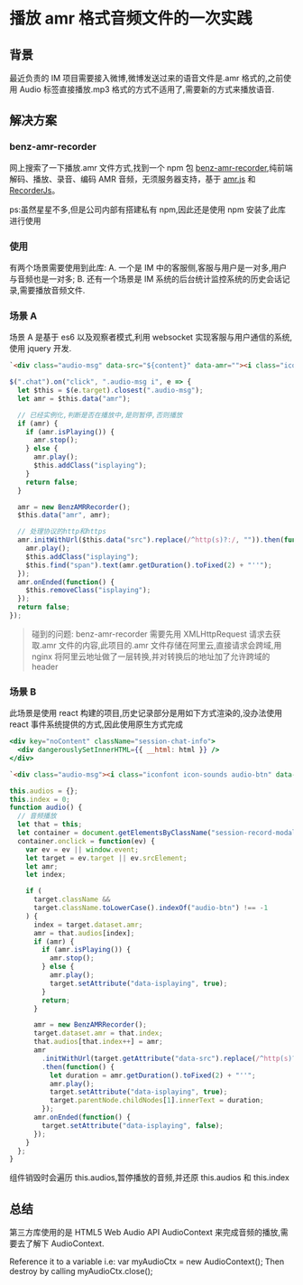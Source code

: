 # 播放 amr 格式音频文件的一次实践

## 背景

最近负责的 IM 项目需要接入微博,微博发送过来的语音文件是.amr 格式的,之前使用 Audio 标签直接播放.mp3 格式的方式不适用了,需要新的方式来播放语音.

## 解决方案

### benz-amr-recorder

网上搜索了一下播放.amr 文件方式,找到一个 npm 包 [benz-amr-recorder](https://github.com/BenzLeung/benz-amr-recorder),纯前端解码、播放、录音、编码 AMR 音频，无须服务器支持，基于 [amr.js](https://github.com/jpemartins/amr.js) 和 [RecorderJs](https://github.com/jergason/Recorderjs)。

ps:虽然星星不多,但是公司内部有搭建私有 npm,因此还是使用 npm 安装了此库进行使用

### 使用

有两个场景需要使用到此库:
A. 一个是 IM 中的客服侧,客服与用户是一对多,用户与音频也是一对多;
B. 还有一个场景是 IM 系统的后台统计监控系统的历史会话记录,需要播放音频文件.

### 场景 A

场景 A 是基于 es6 以及观察者模式,利用 websocket 实现客服与用户通信的系统,使用 jquery 开发.

```html
`<div class="audio-msg" data-src="${content}" data-amr=""><i class="iconfont icon-sounds"></i><span></span></div>`
```

```javascript
$(".chat").on("click", ".audio-msg i", e => {
  let $this = $(e.target).closest(".audio-msg");
  let amr = $this.data("amr");

  // 已经实例化,判断是否在播放中,是则暂停,否则播放
  if (amr) {
    if (amr.isPlaying()) {
      amr.stop();
    } else {
      amr.play();
      $this.addClass("isplaying");
    }
    return false;
  }

  amr = new BenzAMRRecorder();
  $this.data("amr", amr);

  // 处理协议的http和https
  amr.initWithUrl($this.data("src").replace(/^http(s)?:/, "")).then(function() {
    amr.play();
    $this.addClass("isplaying");
    $this.find("span").text(amr.getDuration().toFixed(2) + "''");
  });
  amr.onEnded(function() {
    $this.removeClass("isplaying");
  });
  return false;
});
```

> 碰到的问题: benz-amr-recorder 需要先用 XMLHttpRequest 请求去获取.amr 文件的内容,此项目的.amr 文件存储在阿里云,直接请求会跨域,用 nginx 将阿里云地址做了一层转换,并对转换后的地址加了允许跨域的 header

### 场景 B

此场景是使用 react 构建的项目,历史记录部分是用如下方式渲染的,没办法使用 react 事件系统提供的方式,因此使用原生方式完成

```jsx
<div key="noContent" className="session-chat-info">
  <div dangerouslySetInnerHTML={{ __html: html }} />
</div>
```

```html
`<div class="audio-msg"><i class="iconfont icon-sounds audio-btn" data-src="${content}" data-amr=""></i><span></span></div>`
```

```javascript
this.audios = {};
this.index = 0;
function audio() {
  // 音频播放
  let that = this;
  let container = document.getElementsByClassName("session-record-modal")[0];
  container.onclick = function(ev) {
    var ev = ev || window.event;
    let target = ev.target || ev.srcElement;
    let amr;
    let index;

    if (
      target.className &&
      target.className.toLowerCase().indexOf("audio-btn") !== -1
    ) {
      index = target.dataset.amr;
      amr = that.audios[index];
      if (amr) {
        if (amr.isPlaying()) {
          amr.stop();
        } else {
          amr.play();
          target.setAttribute("data-isplaying", true);
        }
        return;
      }

      amr = new BenzAMRRecorder();
      target.dataset.amr = that.index;
      that.audios[that.index++] = amr;
      amr
        .initWithUrl(target.getAttribute("data-src").replace(/^http(s)?:/, ""))
        .then(function() {
          let duration = amr.getDuration().toFixed(2) + "''";
          amr.play();
          target.setAttribute("data-isplaying", true);
          target.parentNode.childNodes[1].innerText = duration;
        });
      amr.onEnded(function() {
        target.setAttribute("data-isplaying", false);
      });
    }
  };
}
```

组件销毁时会遍历 this.audios,暂停播放的音频,并还原 this.audios 和 this.index

## 总结

第三方库使用的是 HTML5 Web Audio API AudioContext 来完成音频的播放,需要去了解下 AudioContext.

<!-- Failed to construct 'AudioContext': number of hardware contexts reached maximum -->

Reference it to a variable i.e:
var myAudioCtx = new AudioContext();
Then destroy by calling
myAudioCtx.close();
